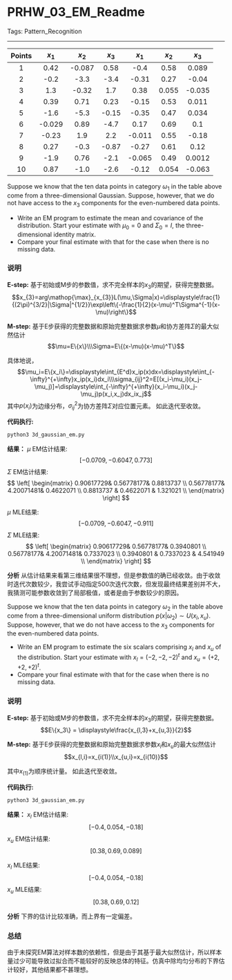 ﻿# PRHW_03_EM_Readme

Tags: Pattern_Recognition

---
|Points| $x_1$ | $x_2$ | $x_3$ | $x_1$ | $x_2$ | $x_3$ |
|:----:|:----:|:----:|:----:|:----:|:----:|:----:|
|1| 0.42 | -0.087 | 0.58 | -0.4 | 0.58 | 0.089|
|2| -0.2 | -3.3 | -3.4 | -0.31 | 0.27 | -0.04|
|3| 1.3 | -0.32 | 1.7 | 0.38 | 0.055 | -0.035|
|4| 0.39 | 0.71 | 0.23 | -0.15 | 0.53 | 0.011|
|5| -1.6 | -5.3 | -0.15 | -0.35 | 0.47 | 0.034|
|6| -0.029 | 0.89 | -4.7 | 0.17 | 0.69 | 0.1|
|7| -0.23 | 1.9 | 2.2 | -0.011 | 0.55 | -0.18|
|8| 0.27 | -0.3 | -0.87 | -0.27 | 0.61 | 0.12|
|9| -1.9 | 0.76 | -2.1 | -0.065 | 0.49 | 0.0012|
|10| 0.87 | -1.0 | -2.6 | -0.12 | 0.054 | -0.063|


Suppose we know that the ten data points in category $\omega_1$ in the table above come from a three-dimensional Gaussian. Suppose, however, that we do not have access to the $x_3$ components for the even-numbered data points.
+ Write an EM program to estimate the mean and covariance of the distribution. Start your estimate with $\mu_0 = 0$ and $\Sigma_0 = I$, the three-dimensional identity matrix.
+ Compare your final estimate with that for the case when there is no missing data.

### 说明

**E-step:**
基于初始或M步的参数值，求不完全样本的$x_3$的期望，获得完整数据。
$$x_{3}=arg\mathop{\max}_{x_{3}}L(\mu,\Sigma|x)=\displaystyle\frac{1}{(2\pi)^{3/2}|\Sigma|^{1/2}}\exp\left\{-\frac{1}{2}(x-\mu)^T\Sigma^{-1}(x-\mu)\right\}$$

**M-step:**
基于E步获得的完整数据和原始完整数据求参数$\mu$和协方差阵$\Sigma$的最大似然估计
$$\mu=E\{x\}\\\Sigma=E\{(x-\mu)(x-\mu)^T\}$$

具体地说，
$$\mu_i=E\{x_i\}=\displaystyle\int_{E^d}x_ip(x)dx=\displaystyle\int_{-\infty}^{+\infty}x_ip(x_i)dx_i\\\sigma_{ij}^2=E[(x_i-\mu_i)(x_j-\mu_j)]=\displaystyle\int_{-\infty}^{+\infty}(x_i-\mu_i)(x_j-\mu_j)p(x_i,x_j)dx_ix_j$$
其中$p(x_i)$为边缘分布，$\sigma_{ij}^2$为协方差阵$\Sigma$对应位置元素。
如此迭代至收敛。

**代码执行:**
``` bash
python3 3d_gaussian_em.py
```

**结果：**
$\mu$ EM估计结果:
$$\left[-0.0709, -0.6047, 0.773 \right]$$
$\Sigma$ EM估计结果:
$$ \left[ \begin{matrix}
 0.90617729& 0.56778177& 0.8813737 \\
 0.56778177& 4.20071481& 0.4622071 \\
 0.8813737 & 0.4622071 & 1.321021 \\
 \end{matrix} \right]
$$

$\mu$ MLE结果:
$$\left[-0.0709, -0.6047, -0.911 \right]$$
$\Sigma$ MLE结果:
$$ \left[ \begin{matrix}
 0.90617729& 0.56778177& 0.3940801 \\
 0.56778177& 4.20071481& 0.7337023 \\
 0.3940801 & 0.7337023 & 4.541949 \\
 \end{matrix} \right]
$$

**分析**
从估计结果来看第三维结果很不理想，但是参数值的确已经收敛。由于收敛时迭代次数较少，我尝试手动指定500次迭代次数，但发现最终结果差别并不大，我猜测可能参数收敛到了局部极值，或者是由于参数较少的原因。

Suppose we know that the ten data points in category $\omega_2$ in the table above come from a three-dimensional uniform distribution $p(x|\omega_2) \sim U(x_l, x_u)$. Suppose, however, that we do not have access to the $x_3$ components for the even-numbered data points.

+ Write an EM program to estimate the six scalars comprising $x_l$ and $x_u$ of the distribution. Start your estimate with $x_l = (-2, -2, -2)^t$ and $x_u = (+2, +2, +2)^t$.
+ Compare your final estimate with that for the case when there is no missing data.

### 说明

**E-step:**
基于初始或M步的参数值，求不完全样本的$x_3$的期望，获得完整数据。
$$E\{x_3\} = \displaystyle\frac{x_{l,3}+x_{u,3}}{2}$$

**M-step:**
基于E步获得的完整数据和原始完整数据求参数$x_l$和$x_u$的最大似然估计
$$x_{l,i}=x_{i(1)}\\x_{u,i}=x_{i(10)}$$

其中$x_{(1)}$为顺序统计量。
如此迭代至收敛。

**代码执行:**
``` bash
python3 3d_gaussian_em.py
```

**结果：**
$x_l$ EM估计结果:
$$\left[-0.4,0.054,-0.18 \right]$$
$x_u$ EM估计结果:
$$\left[0.38,0.69,0.089 \right]$$

$x_l$ MLE结果:
$$\left[-0.4,0.054,-0.18 \right]$$
$x_u$ MLE结果:
$$\left[0.38,0.69,0.12 \right]$$

**分析**
下界的估计比较准确，而上界有一定偏差。

### 总结
由于未探究EM算法对样本数的依赖性，但是由于其基于最大似然估计，所以样本量过少可能导致过拟合而不能较好的反映总体的特征。仿真中除均匀分布的下界估计较好，其他结果都不甚理想。





